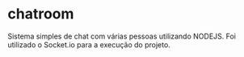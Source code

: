 # chatroom

Sistema simples de chat com várias pessoas utilizando NODEJS. Foi utilizado o Socket.io para a execução do projeto.
